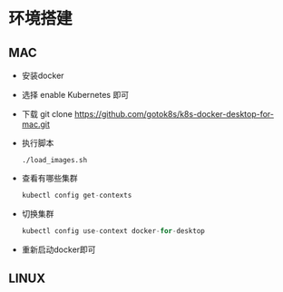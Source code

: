 # 环境搭建

## MAC

- 安装docker

- 选择 enable Kubernetes 即可

- 下载 git clone https://github.com/gotok8s/k8s-docker-desktop-for-mac.git

- 执行脚本 

  ```
  ./load_images.sh
  ```


- 查看有哪些集群

  ```java
  kubectl config get-contexts
  ```

- 切换集群

  ```java
  kubectl config use-context docker-for-desktop
  ```

- 重新启动docker即可

##  LINUX

